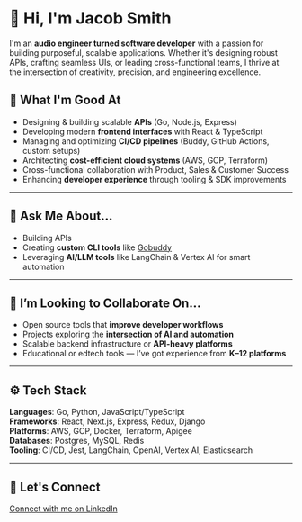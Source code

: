 # 👋 Hi, I'm Jacob Smith

I'm an **audio engineer turned software developer** with a passion for building purposeful, scalable applications. Whether it's designing robust APIs, crafting seamless UIs, or leading cross-functional teams, I thrive at the intersection of creativity, precision, and engineering excellence.


## 🧠 What I'm Good At

- Designing & building scalable **APIs** (Go, Node.js, Express)
- Developing modern **frontend interfaces** with React & TypeScript
- Managing and optimizing **CI/CD pipelines** (Buddy, GitHub Actions, custom setups)
- Architecting **cost-efficient cloud systems** (AWS, GCP, Terraform)
- Cross-functional collaboration with Product, Sales & Customer Success
- Enhancing **developer experience** through tooling & SDK improvements

---

## 💬 Ask Me About...

- Building APIs 
- Creating **custom CLI tools** like [Gobuddy](https://pkg.go.dev/github.com/JacobAndrewSmith92/gobuddy)
- Leveraging **AI/LLM tools** like LangChain & Vertex AI for smart automation

---

## 🤝 I’m Looking to Collaborate On...

- Open source tools that **improve developer workflows**
- Projects exploring the **intersection of AI and automation**
- Scalable backend infrastructure or **API-heavy platforms**
- Educational or edtech tools — I’ve got experience from **K–12 platforms**

---

## ⚙️ Tech Stack

**Languages**: Go, Python, JavaScript/TypeScript  
**Frameworks**: React, Next.js, Express, Redux, Django  
**Platforms**: AWS, GCP, Docker, Terraform, Apigee  
**Databases**: Postgres, MySQL, Redis  
**Tooling**: CI/CD, Jest, LangChain, OpenAI, Vertex AI, Elasticsearch

---

## 🔗 Let's Connect

[Connect with me on LinkedIn](https://www.linkedin.com/in/jacob-a-smith/)

